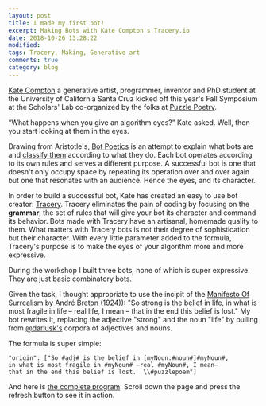 ```yaml
---
layout: post
title: I made my first bot!  
excerpt: Making Bots with Kate Compton's Tracery.io    
date: 2018-10-26 13:28:22 
modified:  
tags: Tracery, Making, Generative art 
comments: true
category: blog 
---
```


[Kate Compton](http://www.galaxykate.com/) a generative artist, programmer, inventor and PhD student at the University of California Santa Cruz kicked off this year's Fall Symposium at the Scholars' Lab co-organized by the folks at [Puzzle Poetry](http://puzzlepoesis.org).

“What happens when you give an algorithm eyes?” Kate asked. Well, then you start looking at them in the eyes. 

Drawing from Aristotle's, [Bot Poetics](https://vimeo.com/album/4684603/video/225566776) is an attempt to explain what bots are and [classify them](http://galaxykate.com/pdfs/galaxykate-handout-botpoetics.pdf) according to what they do. Each bot operates according to its own rules and serves a different purpose. A successful bot is one that doesn't only occupy space by repeating its operation over and over again but one that resonates with an audience. Hence the eyes, and its character.   

In order to build a successful bot, Kate has created an easy to use bot creator: [Tracery](www.tracery.io). Tracery eliminates the pain of coding by focusing on the **grammar**, the set of rules that will give your bot its character and command its behavior. Bots made with Tracery have an artisanal, homemade quality to them. What matters with Tracery bots is not their degree of sophistication but their character. With every little parameter added to the formula, Tracery's purpose is to make the eyes of your algorithm more and more expressive.  

During the workshop I built three bots, none of which is super expressive. They are just basic combinatory bots. 

Given the task, I thought appropriate to use the incipit of the [Manifesto Of Surrealism by André Breton (1924)](http://www2.hawaii.edu/~freeman/courses/phil330/MANIFESTO%20OF%20SURREALISM.pdf)): "So strong is the belief in life, in what is most fragile in life – real life, I mean – that in the end this belief is lost." My bot rewrites it, replacing the adjective "strong" and the noun "life" by pulling from [@dariusk's](https://github.com/dariusk/corpora) corpora of adjectives and nouns. 

The formula is super simple: 
~~~~
"origin": ["So #adj# is the belief in [myNoun:#noun#]#myNoun#, 
in what is most fragile in #myNoun# –real #myNoun#, I mean– 
that in the end this belief is lost.  \\#puzzlepoem"]
~~~~

And here is [the complete program](https://cheapbotsdonequick.com/source/ss4ws). Scroll down the page and press the refresh button to see it in action.